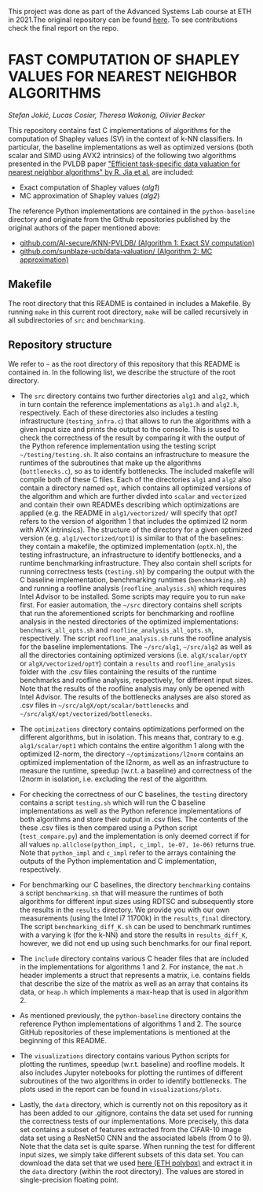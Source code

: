 This project was done as part of the Advanced Systems Lab course at ETH in 2021.The original repository can be found [here](https://gitlab.inf.ethz.ch/COURSE-ASL/asl22/team36). To see contributions check the final report on the repo.

# FAST COMPUTATION OF SHAPLEY VALUES FOR NEAREST NEIGHBOR ALGORITHMS

_Stefan Jokić, Lucas Cosier, Theresa Wakonig, Olivier Becker_

This repository contains fast C implementations of algorithms for the computation of Shapley values (SV) in the context of k-NN classifiers. In particular, the baseline implementations as well as optimized versions (both scalar and SIMD using AVX2 intrinsics) of the following two algorithms presented in the PVLDB paper ["Efficient task-specific data valuation for nearest neighbor algorithms" by R. Jia et al.](https://arxiv.org/abs/1908.08619) are included:

- Exact computation of Shapley values (_alg1_)
- MC approximation of Shapley values (_alg2_)

The reference Python implementations are contained in the `python-baseline` directory and originate from the Github repositories published by the original authors of the paper mentioned above:

- [github.com/AI-secure/KNN-PVLDB/ (Algorithm 1: Exact SV computation)](https://github.com/AI-secure/KNN-PVLDB/blob/master/exact_sp.py)
- [github.com/sunblaze-ucb/data-valuation/ (Algorithm 2: MC approximation)](https://github.com/sunblaze-ucb/data-valuation/blob/master/knn_mc/knn_mc_heap.py)

## Makefile
The root directory that this README is contained in includes a Makefile. By running `make` in this current root directory, `make` will be called recursively in all subdirectories of `src` and `benchmarking`. 

## Repository structure
We refer to `~` as the root directory of this repository that this README is contained in. In the following list, we describe the structure of the root directory.

- The `src` directory contains two further directories `alg1` and `alg2`, which in turn contain the reference implementations as `alg1.h` and `alg2.h`, respectively. Each of these directories also includes a testing infrastructure (`testing_infra.c`) that allows to run the algorithms with a given input size and prints the output to the console. This is used to check the correctness of the result by comparing it with the output of the Python reference implementation using the testing script `~/testing/testing.sh`. It also contains an infrastructure to measure the runtimes of the subroutines that make up the algorithms (`bottlenecks.c`), so as to identify bottlenecks. The included makefile will compile both of these C files. Each of the directories `alg1` and `alg2` also contain a directory named `opt`, which contains all optimized versions of the algorithm and which are further divded into `scalar` and `vectorized` and contain their own READMEs describing which optimizations are applied (e.g. the README in `alg1/vectorized/` will specify that _opt1_ refers to the version of algorithm 1 that includes the optimized l2 norm with AVX intrinsics). The structure of the directory for a given optimized version (e.g. `alg1/vectorized/opt1`) is similar to that of the baselines: they contain a makefile, the optimized implementation (`optX.h`), the testing infrastructure, an infrastructure to identify bottlenecks, and a runtime benchmarking infrastructure. They also contain shell scripts for running correctness tests (`testing.sh`) by comparing the output with the C baseline implementation, benchmarking runtimes (`benchmarking.sh`) and running a roofline analysis (`roofline_analysis.sh`) which requires Intel Advisor to be installed. Some scripts may require you to run `make` first. For easier automation, the `~/src` directory contains shell scripts that run the aforementioned scripts for benchmarking and roofline analysis in the nested directories of the optimized implementations: `benchmark_all_opts.sh` and `roofline_analysis_all_opts.sh`, respectively. The script `roofline_analysis.sh` runs the roofline analysis for the baseline implementations. The `~/src/alg1`, `~/src/alg2` as well as all the directories containing optimized versions (i.e. `algX/scalar/optY` or `algX/vectorized/optY`) contain a `results` and `roofline_analysis` folder with the .csv files containing the results of the runtime benchmarks and roofline analysis, respectively, for different input sizes. Note that the results of the roofline analysis may only be opened with Intel Advisor. The results of the bottlenecks analyses are also stored as .csv files in `~/src/algX/opt/scalar/bottlenecks` and `~/src/algX/opt/vectorized/bottlenecks`. 

- The `optimizations` directory contains optimizations performed on the different algorithms, but in isolation. This means that, contrary to e.g. `alg1/scalar/opt1` which contains the entire algorithm 1 along with the optimized l2-norm, the directory `~/optimizations/l2norm` contains an optimized implementation of the l2norm, as well as an infrastructure to measure the runtime, speedup (w.r.t. a baseline) and correctness of the l2norm in isolation, i.e. excluding the rest of the algorithm.

- For checking the correctness of our C baselines, the `testing` directory contains a script `testing.sh` which will run the C baseline implementations as well as the Python reference implementations of both algorithms and store their output in .csv files. The contents of the these .csv files is then compared using a Python script (`test_compare.py`) and the implementation is only deemed correct if for all values `np.allclose(python_impl, c_impl, 1e-07, 1e-06)` returns true. Note that `python_impl` and `c_impl` refer to the arrays containing the outputs of the Python implementation and C implementation, respectively.

- For benchmarking our C baselines, the directory `benchmarking` contains a script `benchmarking.sh` that will measure the runtimes of both algorithms for different input sizes using RDTSC and subsequently store the results in the `results` directory. We provide you with our own measurements (using the Intel i7 11700k) in the `results_final` directory. The script `benchmarking_diff_K.sh` can be used to benchmark runtimes with a varying k (for the k-NN) and store the results in `results_diff_K`, however, we did not end up using such benchmarks for our final report.

- The `include` directory contains various C header files that are included in the implementations for algorithms 1 and 2. For instance, the `mat.h` header implements a struct that represents a matrix, i.e. contains fields that describe the size of the matrix as well as an array that contains its data, or `heap.h` which implements a max-heap that is used in algorithm 2.

- As mentioned previously, the `python-baseline` directory contains the reference Python implementations of algorithms 1 and 2. The source GitHub repositories of these implementations is mentioned at the beginning of this README.

- The `visualizations` directory contains various Python scripts for plotting the runtimes, speedup (w.r.t. baseline) and roofline models. It also includes Jupyter notebooks for plotting the runtimes of different subroutines of the two algorithms in order to identify bottlenecks. The plots used in the report can be found in `visualizations/plots`.

- Lastly, the `data` directory, which is currently not on this repository as it has been added to our .gitignore, contains the data set used for running the correctness tests of our implementations. More precisely, this data set contains a subset of features extracted from the CIFAR-10 image data set using a ResNet50 CNN and the associated labels (from 0 to 9). Note that the data set is quite sparse. When running the test for different input sizes, we simply take different subsets of this data set. You can download the data set that we used [here (ETH polybox)](https://polybox.ethz.ch/index.php/s/xmmxd4nkde26epu) and extract it in the `data` directory (within the root directory). The values are stored in single-precision floating point.

